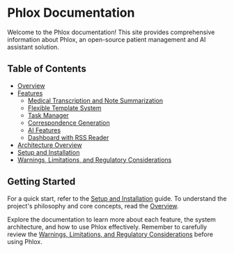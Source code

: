 # Phlox Documentation

Welcome to the Phlox documentation! This site provides comprehensive information about Phlox, an open-source patient management and AI assistant solution.

## Table of Contents

- [Overview](./overview.md)
- [Features](#features)
    - [Medical Transcription and Note Summarization](./features/transcription.md)
    - [Flexible Template System](./features/templates.md)
    - [Task Manager](./features/task_manager.md)
    - [Correspondence Generation](./features/correspondence.md)
    - [AI Features](./features/ai.md)
    - [Dashboard with RSS Reader](./features/dashboard.md)
- [Architecture Overview](./architecture.md)
- [Setup and Installation](./setup.md)
- [Warnings, Limitations, and Regulatory Considerations](./warnings.md)

## Getting Started

For a quick start, refer to the [Setup and Installation](./setup.md) guide. To understand the project's philosophy and core concepts, read the [Overview](./overview.md).

Explore the documentation to learn more about each feature, the system architecture, and how to use Phlox effectively. Remember to carefully review the [Warnings, Limitations, and Regulatory Considerations](./warnings.md) before using Phlox.
